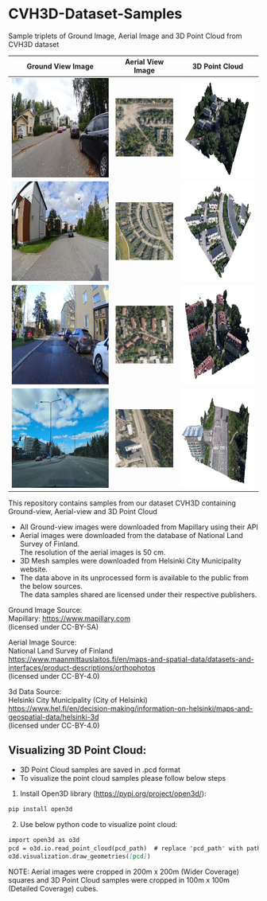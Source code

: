 # CVH3D-Dataset-Samples
Sample triplets of Ground Image, Aerial Image and 3D Point Cloud from CVH3D dataset


| Ground View Image | Aerial View Image | 3D Point Cloud |
|:--:|:--:|:--:|
|<img src="/CVH3D/111050484379850/111050484379850.jpg" alt="drawing" height="200"/> |<img src="/CVH3D/111050484379850/111050484379850_sat.jpg" alt="drawing" width="200"/> |<img src="/CVH3D/111050484379850/111050484379850_3D.png" alt="drawing" height="200"/>|
|<img src="/CVH3D/111140337709579/111140337709579.jpg" alt="drawing" height="200"/> |<img src="/CVH3D/111140337709579/111140337709579_sat.jpg" alt="drawing" width="200"/> |<img src="/CVH3D/111140337709579/111140337709579_3D.png" alt="drawing" height="200"/>|
|<img src="/CVH3D/123411749771731/123411749771731.jpg" alt="drawing" height="200"/> |<img src="/CVH3D/123411749771731/123411749771731_sat.jpg" alt="drawing" width="200"/> |<img src="/CVH3D/123411749771731/123411749771731_3D.png" alt="drawing" height="200"/>|
|<img src="/CVH3D/137963591694074/137963591694074.jpg" alt="drawing" height="200"/> |<img src="/CVH3D/137963591694074/137963591694074_sat.jpg" alt="drawing" width="200"/> |<img src="/CVH3D/137963591694074/137963591694074_3D.png" alt="drawing" height="200"/>|



This repository contains samples from our dataset CVH3D containing Ground-view, Aerial-view and 3D Point Cloud<br>
- All Ground-view images were downloaded from Mapillary using their API<br>
- Aerial images were downloaded from the database of National Land Survey of Finland.<br> The resolution of the aerial images is 50 cm.<br>
- 3D Mesh samples were downloaded from Helsinki City Municipality website.<br>
- The data above in its unprocessed form is available to the public from the below sources. <br> The data samples shared are licensed under their respective publishers.<br>

Ground Image Source:<br>
Mapillary: https://www.mapillary.com<br>
(licensed under CC-BY-SA)<br>
 
Aerial Image Source:<br>
National Land Survey of Finland<br>
https://www.maanmittauslaitos.fi/en/maps-and-spatial-data/datasets-and-interfaces/product-descriptions/orthophotos<br>
(licensed under CC-BY-4.0)<br>
 
3d Data Source:<br>
Helsinki City Municipality (City of Helsinki)<br>
https://www.hel.fi/en/decision-making/information-on-helsinki/maps-and-geospatial-data/helsinki-3d<br>
(licensed under CC-BY-4.0)<br>


## Visualizing 3D Point Cloud:
- 3D Point Cloud samples are saved in .pcd format
- To visualize the point cloud samples please follow below steps
  
1. Install Open3D library (https://pypi.org/project/open3d/):
```markdown
pip install open3d
 ```
2. Use below python code to visualize point cloud:
 
```markdown
import open3d as o3d
pcd = o3d.io.read_point_cloud(pcd_path)  # replace 'pcd_path' with path to the pcd sample
o3d.visualization.draw_geometries([pcd])
```

NOTE: Aerial images were cropped in 200m x 200m (Wider Coverage) squares and 3D Point Cloud samples were cropped in 100m x 100m (Detailed Coverage) cubes. 
